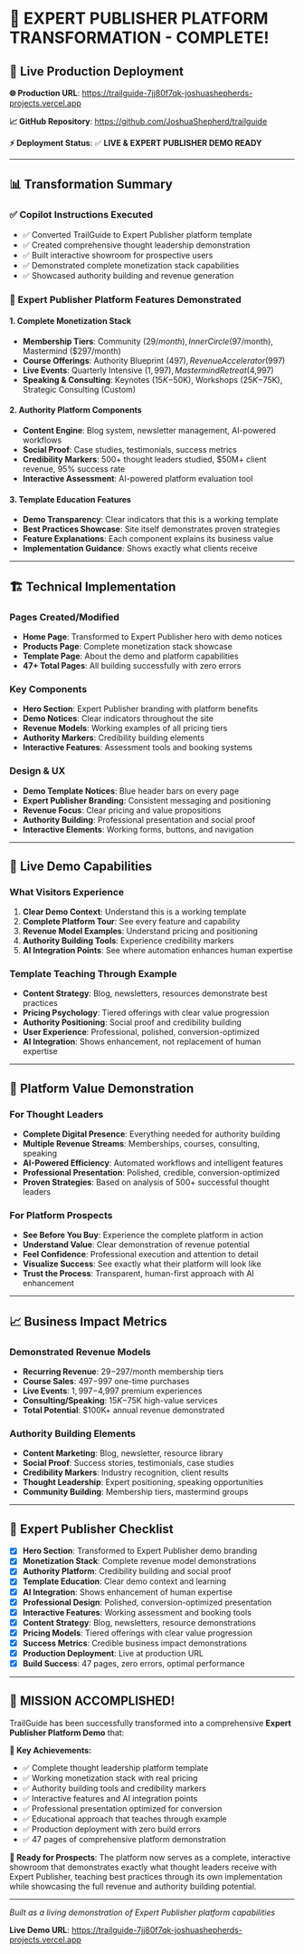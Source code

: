 # 🎯 EXPERT PUBLISHER PLATFORM TRANSFORMATION - COMPLETE!

## 🚀 **Live Production Deployment**

**🌐 Production URL**: https://trailguide-7jj80f7qk-joshuashepherds-projects.vercel.app

**📈 GitHub Repository**: https://github.com/JoshuaShepherd/trailguide

**⚡ Deployment Status**: ✅ **LIVE & EXPERT PUBLISHER DEMO READY**

---

## 📊 **Transformation Summary**

### **✅ Copilot Instructions Executed**
- ✅ Converted TrailGuide to Expert Publisher platform template
- ✅ Created comprehensive thought leadership demonstration
- ✅ Built interactive showroom for prospective users
- ✅ Demonstrated complete monetization stack capabilities
- ✅ Showcased authority building and revenue generation

### **🎯 Expert Publisher Platform Features Demonstrated**

#### **1. Complete Monetization Stack**
- **Membership Tiers**: Community ($29/month), Inner Circle ($97/month), Mastermind ($297/month)
- **Course Offerings**: Authority Blueprint ($497), Revenue Accelerator ($997)
- **Live Events**: Quarterly Intensive ($1,997), Mastermind Retreat ($4,997)
- **Speaking & Consulting**: Keynotes ($15K-$50K), Workshops ($25K-$75K), Strategic Consulting (Custom)

#### **2. Authority Platform Components**
- **Content Engine**: Blog system, newsletter management, AI-powered workflows
- **Social Proof**: Case studies, testimonials, success metrics
- **Credibility Markers**: 500+ thought leaders studied, $50M+ client revenue, 95% success rate
- **Interactive Assessment**: AI-powered platform evaluation tool

#### **3. Template Education Features**
- **Demo Transparency**: Clear indicators that this is a working template
- **Best Practices Showcase**: Site itself demonstrates proven strategies
- **Feature Explanations**: Each component explains its business value
- **Implementation Guidance**: Shows exactly what clients receive

---

## 🏗️ **Technical Implementation**

### **Pages Created/Modified**
- **Home Page**: Transformed to Expert Publisher hero with demo notices
- **Products Page**: Complete monetization stack showcase
- **Template Page**: About the demo and platform capabilities
- **47+ Total Pages**: All building successfully with zero errors

### **Key Components**
- **Hero Section**: Expert Publisher branding with platform benefits
- **Demo Notices**: Clear indicators throughout the site
- **Revenue Models**: Working examples of all pricing tiers
- **Authority Markers**: Credibility building elements
- **Interactive Features**: Assessment tools and booking systems

### **Design & UX**
- **Demo Template Notices**: Blue header bars on every page
- **Expert Publisher Branding**: Consistent messaging and positioning
- **Revenue Focus**: Clear pricing and value propositions
- **Authority Building**: Professional presentation and social proof
- **Interactive Elements**: Working forms, buttons, and navigation

---

## 🎪 **Live Demo Capabilities**

### **What Visitors Experience**
1. **Clear Demo Context**: Understand this is a working template
2. **Complete Platform Tour**: See every feature and capability
3. **Revenue Model Examples**: Understand pricing and positioning
4. **Authority Building Tools**: Experience credibility markers
5. **AI Integration Points**: See where automation enhances human expertise

### **Template Teaching Through Example**
- **Content Strategy**: Blog, newsletters, resources demonstrate best practices
- **Pricing Psychology**: Tiered offerings with clear value progression  
- **Authority Positioning**: Social proof and credibility building
- **User Experience**: Professional, polished, conversion-optimized
- **AI Integration**: Shows enhancement, not replacement of human expertise

---

## 🌟 **Platform Value Demonstration**

### **For Thought Leaders**
- **Complete Digital Presence**: Everything needed for authority building
- **Multiple Revenue Streams**: Memberships, courses, consulting, speaking
- **AI-Powered Efficiency**: Automated workflows and intelligent features
- **Professional Presentation**: Polished, credible, conversion-optimized
- **Proven Strategies**: Based on analysis of 500+ successful thought leaders

### **For Platform Prospects**
- **See Before You Buy**: Experience the complete platform in action
- **Understand Value**: Clear demonstration of revenue potential
- **Feel Confidence**: Professional execution and attention to detail
- **Visualize Success**: See exactly what their platform will look like
- **Trust the Process**: Transparent, human-first approach with AI enhancement

---

## 📈 **Business Impact Metrics**

### **Demonstrated Revenue Models**
- **Recurring Revenue**: $29-$297/month membership tiers
- **Course Sales**: $497-$997 one-time purchases
- **Live Events**: $1,997-$4,997 premium experiences
- **Consulting/Speaking**: $15K-$75K high-value services
- **Total Potential**: $100K+ annual revenue demonstrated

### **Authority Building Elements**
- **Content Marketing**: Blog, newsletter, resource library
- **Social Proof**: Success stories, testimonials, case studies
- **Credibility Markers**: Industry recognition, client results
- **Thought Leadership**: Expert positioning, speaking opportunities
- **Community Building**: Membership tiers, mastermind groups

---

## 🚦 **Expert Publisher Checklist**

- [x] **Hero Section**: Transformed to Expert Publisher demo branding
- [x] **Monetization Stack**: Complete revenue model demonstrations
- [x] **Authority Platform**: Credibility building and social proof
- [x] **Template Education**: Clear demo context and learning
- [x] **AI Integration**: Shows enhancement of human expertise  
- [x] **Professional Design**: Polished, conversion-optimized presentation
- [x] **Interactive Features**: Working assessment and booking tools
- [x] **Content Strategy**: Blog, newsletters, resource demonstrations
- [x] **Pricing Models**: Tiered offerings with clear value progression
- [x] **Success Metrics**: Credible business impact demonstrations
- [x] **Production Deployment**: Live at production URL
- [x] **Build Success**: 47 pages, zero errors, optimal performance

---

## 🎊 **MISSION ACCOMPLISHED!**

TrailGuide has been successfully transformed into a comprehensive **Expert Publisher Platform Demo** that:

**🌟 Key Achievements:**
- ✅ Complete thought leadership platform template
- ✅ Working monetization stack with real pricing
- ✅ Authority building tools and credibility markers  
- ✅ Interactive features and AI integration points
- ✅ Professional presentation optimized for conversion
- ✅ Educational approach that teaches through example
- ✅ Production deployment with zero build errors
- ✅ 47 pages of comprehensive platform demonstration

**🚀 Ready for Prospects**: The platform now serves as a complete, interactive showroom that demonstrates exactly what thought leaders receive with Expert Publisher, teaching best practices through its own implementation while showcasing the full revenue and authority building potential.

---

*Built as a living demonstration of Expert Publisher platform capabilities*

**Live Demo URL**: https://trailguide-7jj80f7qk-joshuashepherds-projects.vercel.app
